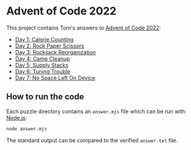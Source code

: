# Advent of Code 2022

This project contains Tom's answers to [Advent of Code 2022](https://adventofcode.com/):

* [Day 1: Calorie Counting](./Day%201)
* [Day 2: Rock Paper Scissors](./Day%202)
* [Day 3: Rucksack Reorganization](./Day%203)
* [Day 4: Camp Cleanup](./Day%204)
* [Day 5: Supply Stacks](./Day%205)
* [Day 6: Tuning Trouble](./Day%206)
* [Day 7: No Space Left On Device](./Day%207)

## How to run the code

Each puzzle directory contains an `answer.mjs` file which can be run with [Node.js](https://nodejs.org/):

```sh
node answer.mjs
```

The standard output can be compared to the verified `answer.txt` file.
